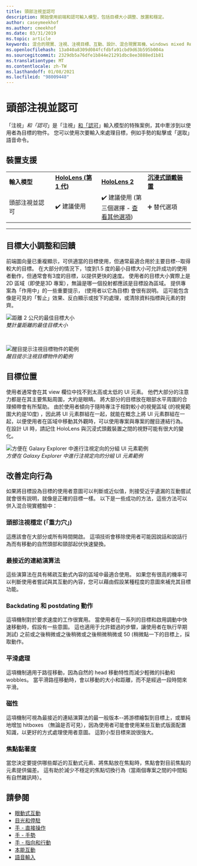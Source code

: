 ```yaml
---
title: 頭部注視並認可
description: 開始使用前端和認可輸入模型，包括目標大小調整、放置和穩定。
author: caseymeekhof
ms.author: cmeekhof
ms.date: 03/31/2019
ms.topic: article
keywords: 混合的現實、注視、注視目標、互動、設計、混合現實耳機、windows mixed Reality 耳機、虛擬實境耳機、HoloLens、MRTK、混合現實工具組、目標、焦點、平滑
ms.openlocfilehash: 13a040a8309d084fcfdbfa91cbd9d63b595b004a
ms.sourcegitcommit: 2329db5a76dfe1b844e21291dbc8ee3888ed1b81
ms.translationtype: MT
ms.contentlocale: zh-TW
ms.lasthandoff: 01/08/2021
ms.locfileid: "98009448"
---
```

# <a name="head-gaze-and-commit"></a>頭部注視並認可

「注視」_和「認可_」是「注視」[和「認可](gaze-and-commit.md)」輸入模型的特殊案例，其中牽涉到以使用者為目標的物件。 您可以使用次要輸入來處理目標，例如手勢的點擊或「選取」語音命令。 

## <a name="device-support"></a>裝置支援

<table>
    <colgroup>
    <col width="25%" />
    <col width="25%" />
    <col width="25%" />
    <col width="25%" />
    </colgroup>
    <tr>
        <td><strong>輸入模型</strong></td>
        <td><a href="../hololens-hardware-details.md"><strong>HoloLens (第 1 代)</strong></a></td>
        <td><a href="https://docs.microsoft.com/hololens/hololens2-hardware"><strong>HoloLens 2</strong></td>
        <td><a href="../discover/immersive-headset-hardware-details.md"><strong>沉浸式頭戴裝置</strong></a></td>
    </tr>
     <tr>
        <td>頭部注視並認可</td>
        <td>✔️ 建議使用</td>
        <td>✔️ 建議使用 (第三個選擇 - <a href="interaction-fundamentals.md">查看其他選項</a>)</td>
        <td>➕ 替代選項</td>
    </tr>
</table>

---

## <a name="target-sizing-and-feedback"></a>目標大小調整和回饋

前端圖向量已重複顯示，可供適當的目標使用，但通常最適合用於主要目標--取得較大的目標。 在大部分的情況下，1度到1.5 度的最小目標大小可允許成功的使用者動作，但通常會有3度的目標，以提供更快的速度。 使用者的目標大小實際上是2D 區域（即使是3D 專案），無論是哪一個投射都應該是目標設為區域。 提供專案為「作用中」的一些重要提示， (使用者以它為目標) 會很有説明。 這可能包含像是可見的「暫止」效果、反白顯示或按下的處理，或清除資料指標與元素的對齊。

![距離 2 公尺的最佳目標大小](images/gazetargeting-size-1000px.jpg)<br>
*雙計量距離的最佳目標大小*

<br>

![醒目提示注視目標物件的範例](images/gazetargeting-highlighting-940px.jpg)<br>
*醒目提示注視目標物件的範例*

## <a name="target-placement"></a>目標位置

使用者通常會在其 view 欄位中找不到太高或太低的 UI 元素。 他們大部分的注意力都是在其主要焦點周圍，大約是眼睛。 將大部分的目標放在眼部水平周圍的合理頻帶會有所幫助。 由於使用者傾向于隨時專注于相對較小的視覺區域 (的視覺範圍大約是10度) ，因此將 UI 元素群組在一起，就能在概念上將 UI 元素群組在一起，以便使用者在區域中移動其外觀時，可以使用專案與專案的醒目連結行為。 在設計 UI 時，請記住 HoloLens 與沉浸式頭戴裝置之間的視野可能有很大的變化。

![方便在 Galaxy Explorer 中進行注視定向的分組 UI 元素範例](images/gazetargeting-grouping-1000px.jpg)<br>
*方便在 Galaxy Explorer 中進行注視定向的分組 UI 元素範例*

## <a name="improving-targeting-behaviors"></a>改善定向行為

如果將目標設為目標的使用者意圖可以判斷或近似值，則接受近乎遺漏的互動嘗試就會很有説明，就像是正確的目標一樣。 以下是一些成功的方法，這些方法可以併入混合現實體驗中：

### <a name="head-gaze-stabilization-gravity-wells"></a>頭部注視穩定 (「重力穴」)

這應該會在大部分或所有時間開啟。 這項技術會移除使用者可能因說話和說話行為而有移動的自然頭部和頸部起伏快速變換。

### <a name="closest-link-algorithms"></a>最接近的連結演算法

這些演算法在具有稀疏互動式內容的區域中最適合使用。 如果您有很高的機率可以判斷使用者嘗試與其互動的內容，您可以藉由假設某種程度的意圖來補充其目標功能。

### <a name="backdating-and-postdating-actions"></a>Backdating 和 postdating 動作

這項機制對於要求速度的工作很實用。 當使用者在一系列的目標和啟用調動中快速移動時，假設有一些意圖。 這也適用于允許錯過的步驟，讓使用者在執行早期測試) 之前或之後稍微或之後稍微或之後稍微稍微或 50 (稍微點一下的目標上，採取動作。

### <a name="smoothing"></a>平滑處理

這項機制適用于路徑移動，因為自然的 head 移動特性而減少輕微的抖動和 wobbles。 當平滑路徑移動時，會以移動的大小和距離，而不是經過一段時間來平滑。

### <a name="magnetism"></a>磁性

這項機制可視為最接近的連結演算法的最一般版本--將游標繪製到目標上，或單純地增加 hitboxes （無論是否可見），因為使用者可能會使用某些互動式版面配置知識，以更好的方式處理使用者意圖。 這對小型目標來說很強大。

### <a name="focus-stickiness"></a>焦點黏著度

當您決定要提供哪些鄰近的互動式元素、將焦點放在焦點時，焦點會對目前焦點的元素提供偏差。 這有助於減少不穩定的焦點切換行為（當兩個專案之間的中間點有自然雜訊時）。

## <a name="see-also"></a>請參閱

* [眼動式互動](eye-gaze-interaction.md)
* [目光和停駐](gaze-and-dwell.md)
* [手 - 直接操作](direct-manipulation.md)
* [手 - 手勢](gaze-and-commit.md#composite-gestures)
* [手 - 指向和行動](point-and-commit.md)
* [本能互動](interaction-fundamentals.md)
* [語音輸入](voice-input.md)



